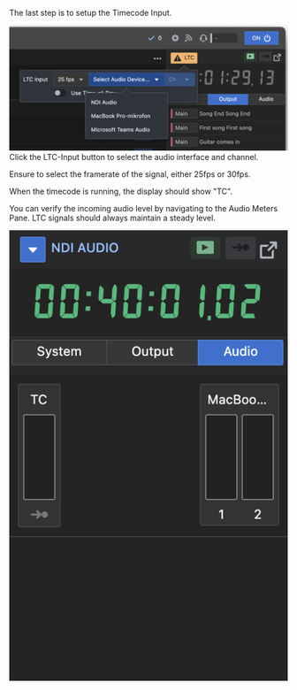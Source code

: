 The last step is to setup the Timecode Input.

![LTC Input Dialog](custom-images/ltc-input-1.png)
Click the LTC-Input button to select the audio interface and channel.

Ensure to select the framerate of the signal, either 25fps or 30fps.

When the timecode is running, the display should show "TC".

You can verify the incoming audio level by navigating to the Audio Meters Pane.
LTC signals should always maintain a steady level.

![Audio Meters](../../generated/screenshots/editorWindow-7-status-audiometerswithtimecode.png)
